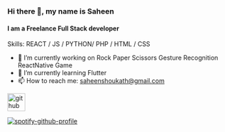 ### Hi there 👋, my name is Saheen
#### I am a Freelance Full Stack developer

Skills:  REACT / JS / PYTHON/ PHP / HTML / CSS

- 🔭 I’m currently working on Rock Paper Scissors Gesture Recognition ReactNative Game 
- 🌱 I’m currently learning Flutter 
- 📫 How to reach me: saheenshoukath@gmail.com 


[<img src='https://cdn.jsdelivr.net/npm/simple-icons@3.0.1/icons/github.svg' alt='github' height='40'>](https://github.com/shellord)  



[![spotify-github-profile](https://spotify-github-profile.vercel.app/api/view?uid=31wtafdafluvuhzawripqt4h2nzy&cover_image=true&theme=default)](https://github.com/kittinan/spotify-github-profile)
